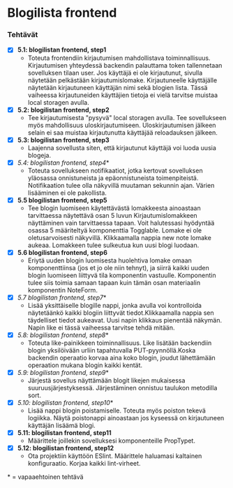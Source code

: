 # Blogilista frontend

### Tehtävät

* [x] **5.1: blogilistan frontend, step1**
  * Toteuta frontendiin kirjautumisen mahdollistava toiminnallisuus. Kirjautumisen yhteydessä backendin palauttama token tallennetaan sovelluksen tilaan user. Jos käyttäjä ei ole kirjautunut, sivulla näytetään pelkästään kirjautumislomake. Kirjautuneelle käyttäjälle näytetään kirjautuneen käyttäjän nimi sekä blogien lista. Tässä vaiheessa kirjautuneiden käyttäjien tietoja ei vielä tarvitse muistaa local storagen avulla.
* [x] **5.2: blogilistan frontend, step2**
  * Tee kirjautumisesta "pysyvä" local storagen avulla. Tee sovellukseen myös mahdollisuus uloskirjautumiseen. Uloskirjautumisen jälkeen selain ei saa muistaa kirjautunutta käyttäjää reloadauksen jälkeen.
* [x] **5.3: blogilistan frontend, step3**
  * Laajenna sovellusta siten, että kirjautunut käyttäjä voi luoda uusia blogeja.
* [x] **5.4*: blogilistan frontend, step4**
  * Toteuta sovellukseen notifikaatiot, jotka kertovat sovelluksen yläosassa onnistuneista ja epäonnistuneista toimenpiteistä. Notifikaation tulee olla näkyvillä muutaman sekunnin ajan. Värien lisääminen ei ole pakollista.
* [x] **5.5 blogilistan frontend, step5**
  * Tee blogin luomiseen käytettävästä lomakkeesta ainoastaan tarvittaessa näytettävä osan 5 luvun Kirjautumislomakkeen näyttäminen vain tarvittaessa tapaan. Voit halutessasi hyödyntää osassa 5 määriteltyä komponenttia Togglable. Lomake ei ole oletusarvoisesti näkyvillä. Klikkaamalla nappia new note lomake aukeaa. Lomakkeen tulee sulkeutua kun uusi blogi luodaan.
* [x] **5.6 blogilistan frontend, step6**
  * Eriytä uuden blogin luomisesta huolehtiva lomake omaan komponenttiinsa (jos et jo ole niin tehnyt), ja siirrä kaikki uuden blogin luomiseen liittyvä tila komponentin vastuulle. Komponentin tulee siis toimia samaan tapaan kuin tämän osan materiaalin komponentin NoteForm.
* [x] **5.7* blogilistan frontend, step7**
  * Lisää yksittäiselle blogille nappi, jonka avulla voi kontrolloida näytetäänkö kaikki blogiin liittyvät tiedot.Klikkaamalla nappia sen täydelliset tiedot aukeavat. Uusi napin klikkaus pienentää näkymän. Napin like ei tässä vaiheessa tarvitse tehdä mitään.
* [x] **5.8*: blogilistan frontend, step8**
  * Toteuta like-painikkeen toiminnallisuus. Like lisätään backendiin blogin yksilöivään urliin tapahtuvalla PUT-pyynnöllä.Koska backendin operaatio korvaa aina koko blogin, joudut lähettämään operaation mukana blogin kaikki kentät.
* [x] **5.9*: blogilistan frontend, step9**
  * Järjestä sovellus näyttämään blogit likejen mukaisessa suuruusjärjestyksessä. Järjestäminen onnistuu taulukon metodilla sort.
* [x] **5.10*: blogilistan frontend, step10**
  * Lisää nappi blogin poistamiselle. Toteuta myös poiston tekevä logiikka. Näytä poistonappi ainoastaan jos kyseessä on kirjautuneen käyttäjän lisäämä blogi.
* [x] **5.11: blogilistan frontend, step11**
  * Määrittele joillekin sovelluksesi komponenteille PropTypet.
* [x] **5.12: blogilistan frontend, step12**
  * Ota projektiin käyttöön ESlint. Määrittele haluamasi kaltainen konfiguraatio. Korjaa kaikki lint-virheet.

\* = vapaaehtoinen tehtävä